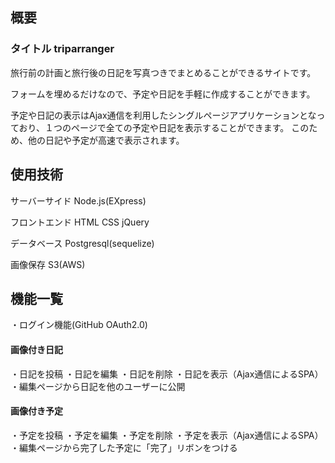 ## 概要
### タイトル triparranger

旅行前の計画と旅行後の日記を写真つきでまとめることができるサイトです。

フォームを埋めるだけなので、予定や日記を手軽に作成することができます。

予定や日記の表示はAjax通信を利用したシングルページアプリケーションとなっており、１つのページで全ての予定や日記を表示することができます。
このため、他の日記や予定が高速で表示されます。

## 使用技術
サーバーサイド Node.js(EXpress)

フロントエンド HTML CSS jQuery

データベース Postgresql(sequelize)

画像保存 S3(AWS)

## 機能一覧

・ログイン機能(GitHub OAuth2.0)
#### 画像付き日記

 ・日記を投稿
 ・日記を編集
 ・日記を削除
 ・日記を表示（Ajax通信によるSPA）
 ・編集ページから日記を他のユーザーに公開
 
#### 画像付き予定

 ・予定を投稿
 ・予定を編集
 ・予定を削除
 ・予定を表示（Ajax通信によるSPA）
 ・編集ページから完了した予定に「完了」リボンをつける
 
